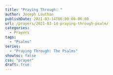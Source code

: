 ```yaml
---
title: "Praying Through: "
author: Joseph Louthan
publishDate: 2021-03-14T06:00:00-06:00
url: /prayers/2021-03-14-praying-through-psalm/
categories:
  - Prayers
tags:
  - "Psalms"
series:
  - "Praying Through: The Psalms"
showtoc: false
css: "prayer"
draft: true
---
```

<div style="font-variant: small-caps;">

</div>

```text

```
